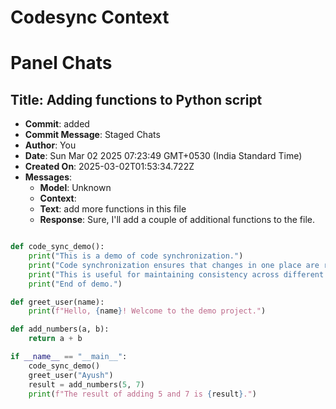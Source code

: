 # Codesync Context

# Panel Chats

## Title: Adding functions to Python script
- **Commit**: added
- **Commit Message**: Staged Chats
- **Author**: You
- **Date**: Sun Mar 02 2025 07:23:49 GMT+0530 (India Standard Time)
- **Created On**: 2025-03-02T01:53:34.722Z
- **Messages**:
    - **Model**: Unknown
    - **Context**: 
    - **Text**: add more functions in this file
    - **Response**: Sure, I'll add a couple of additional functions to the file.

```python

def code_sync_demo():
    print("This is a demo of code synchronization.")
    print("Code synchronization ensures that changes in one place are reflected in another.")
    print("This is useful for maintaining consistency across different parts of a project.")
    print("End of demo.")

def greet_user(name):
    print(f"Hello, {name}! Welcome to the demo project.")

def add_numbers(a, b):
    return a + b

if __name__ == "__main__":
    code_sync_demo()
    greet_user("Ayush")
    result = add_numbers(5, 7)
    print(f"The result of adding 5 and 7 is {result}.")
```



